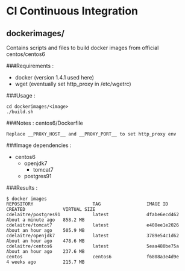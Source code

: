 # CI Continuous Integration

## dockerimages/
Contains scripts and files to build docker images from official centos/centos6

###Requirements :
- docker (version 1.4.1 used here)
- wget (eventually set http_proxy in /etc/wgetrc)

###Usage :
```
cd dockerimages/<image>
./build.sh
```

###Notes :
centos6/Dockerfile
```
Replace __PROXY_HOST__ and __PROXY_PORT__ to set http_proxy env
```

###Image dependencies :
- centos6
  - openjdk7
    - tomcat7
  -  postgres91

###Results :
```
$ docker images
REPOSITORY                      TAG                 IMAGE ID            CREATED              VIRTUAL SIZE
cdelaitre/postgres91            latest              dfabe6ecd462        About a minute ago   858.2 MB
cdelaitre/tomcat7               latest              e408ee1e2026        About an hour ago    505.9 MB
cdelaitre/openjdk7              latest              3789e54c1d62        About an hour ago    478.6 MB
cdelaitre/centos6               latest              5eaa480be75a        About an hour ago    237.6 MB
centos                          centos6             f6808a3e4d9e        4 weeks ago          215.7 MB
```
